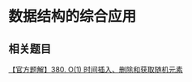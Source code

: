 # 数据结构的综合应用

## 相关题目

[【官方题解】380. O(1) 时间插入、删除和获取随机元素](https://leetcode-cn.com/problems/insert-delete-getrandom-o1/solution/o1-shi-jian-cha-ru-shan-chu-he-huo-qu-su-rlz2/)
